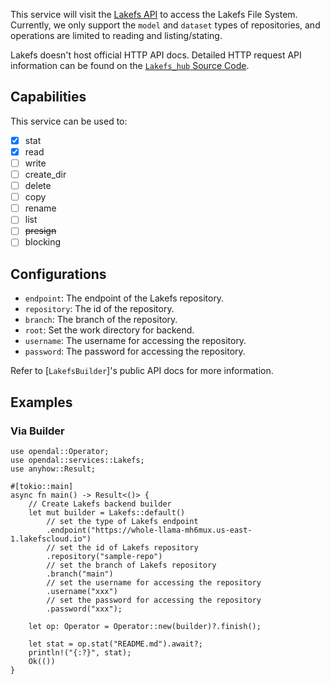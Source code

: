 This service will visit the [Lakefs API](https://Lakefs.co/docs/Lakefs_hub/package_reference/hf_api) to access the Lakefs File System.
Currently, we only support the `model` and `dataset` types of repositories, and operations are limited to reading and listing/stating.

Lakefs doesn't host official HTTP API docs. Detailed HTTP request API information can be found on the [`Lakefs_hub` Source Code](https://github.com/Lakefs/Lakefs_hub).

## Capabilities

This service can be used to:

- [x] stat
- [x] read
- [ ] write
- [ ] create_dir
- [ ] delete
- [ ] copy
- [ ] rename
- [ ] list
- [ ] ~~presign~~
- [ ] blocking

## Configurations

- `endpoint`: The endpoint of the Lakefs repository.
- `repository`: The id of the repository.
- `branch`: The branch of the repository.
- `root`: Set the work directory for backend.
- `username`: The username for accessing the repository.
- `password`: The password for accessing the repository.

Refer to [`LakefsBuilder`]'s public API docs for more information.

## Examples

### Via Builder

```rust,no_run
use opendal::Operator;
use opendal::services::Lakefs;
use anyhow::Result;

#[tokio::main]
async fn main() -> Result<()> {
    // Create Lakefs backend builder
    let mut builder = Lakefs::default()
        // set the type of Lakefs endpoint
        .endpoint("https://whole-llama-mh6mux.us-east-1.lakefscloud.io")
        // set the id of Lakefs repository
        .repository("sample-repo")
        // set the branch of Lakefs repository
        .branch("main")
        // set the username for accessing the repository
        .username("xxx")
        // set the password for accessing the repository
        .password("xxx");

    let op: Operator = Operator::new(builder)?.finish();

    let stat = op.stat("README.md").await?;
    println!("{:?}", stat);
    Ok(())
}
```
